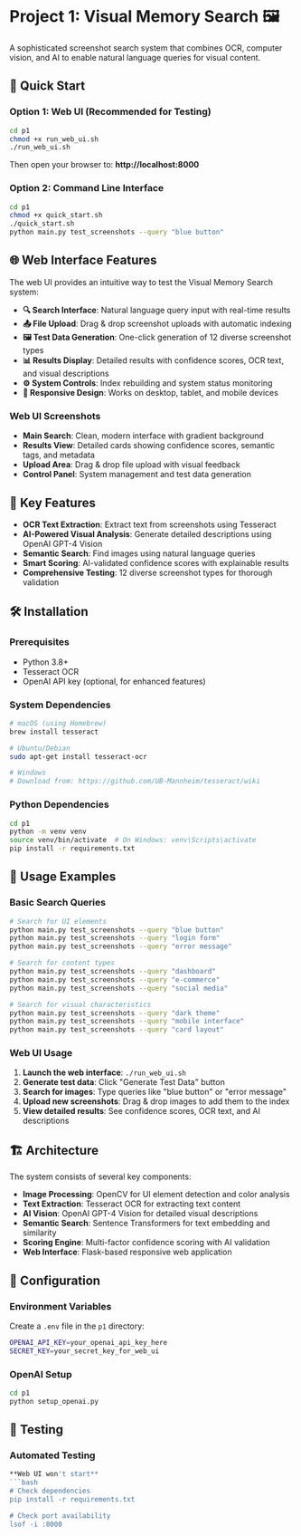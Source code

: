 # Project 1: Visual Memory Search 🖼️

A sophisticated screenshot search system that combines OCR, computer vision, and AI to enable natural language queries for visual content.

## 🚀 **Quick Start**

### **Option 1: Web UI (Recommended for Testing)**
```bash
cd p1
chmod +x run_web_ui.sh
./run_web_ui.sh
```
Then open your browser to: **http://localhost:8000**

### **Option 2: Command Line Interface**
```bash
cd p1
chmod +x quick_start.sh
./quick_start.sh
python main.py test_screenshots --query "blue button"
```

## 🌐 **Web Interface Features**

The web UI provides an intuitive way to test the Visual Memory Search system:

- **🔍 Search Interface**: Natural language query input with real-time results
- **📤 File Upload**: Drag & drop screenshot uploads with automatic indexing
- **🖼️ Test Data Generation**: One-click generation of 12 diverse screenshot types
- **📊 Results Display**: Detailed results with confidence scores, OCR text, and visual descriptions
- **⚙️ System Controls**: Index rebuilding and system status monitoring
- **📱 Responsive Design**: Works on desktop, tablet, and mobile devices

### **Web UI Screenshots**
- **Main Search**: Clean, modern interface with gradient background
- **Results View**: Detailed cards showing confidence scores, semantic tags, and metadata
- **Upload Area**: Drag & drop file upload with visual feedback
- **Control Panel**: System management and test data generation

## 🎯 **Key Features**

- **OCR Text Extraction**: Extract text from screenshots using Tesseract
- **AI-Powered Visual Analysis**: Generate detailed descriptions using OpenAI GPT-4 Vision
- **Semantic Search**: Find images using natural language queries
- **Smart Scoring**: AI-validated confidence scores with explainable results
- **Comprehensive Testing**: 12 diverse screenshot types for thorough validation

## 🛠️ **Installation**

### **Prerequisites**
- Python 3.8+
- Tesseract OCR
- OpenAI API key (optional, for enhanced features)

### **System Dependencies**
```bash
# macOS (using Homebrew)
brew install tesseract

# Ubuntu/Debian
sudo apt-get install tesseract-ocr

# Windows
# Download from: https://github.com/UB-Mannheim/tesseract/wiki
```

### **Python Dependencies**
```bash
cd p1
python -m venv venv
source venv/bin/activate  # On Windows: venv\Scripts\activate
pip install -r requirements.txt
```

## 📖 **Usage Examples**

### **Basic Search Queries**
```bash
# Search for UI elements
python main.py test_screenshots --query "blue button"
python main.py test_screenshots --query "login form"
python main.py test_screenshots --query "error message"

# Search for content types
python main.py test_screenshots --query "dashboard"
python main.py test_screenshots --query "e-commerce"
python main.py test_screenshots --query "social media"

# Search for visual characteristics
python main.py test_screenshots --query "dark theme"
python main.py test_screenshots --query "mobile interface"
python main.py test_screenshots --query "card layout"
```

### **Web UI Usage**
1. **Launch the web interface**: `./run_web_ui.sh`
2. **Generate test data**: Click "Generate Test Data" button
3. **Search for images**: Type queries like "blue button" or "error message"
4. **Upload new screenshots**: Drag & drop images to add them to the index
5. **View detailed results**: See confidence scores, OCR text, and AI descriptions

## 🏗️ **Architecture**

The system consists of several key components:

- **Image Processing**: OpenCV for UI element detection and color analysis
- **Text Extraction**: Tesseract OCR for extracting text content
- **AI Vision**: OpenAI GPT-4 Vision for detailed visual descriptions
- **Semantic Search**: Sentence Transformers for text embedding and similarity
- **Scoring Engine**: Multi-factor confidence scoring with AI validation
- **Web Interface**: Flask-based responsive web application

## 🔧 **Configuration**

### **Environment Variables**
Create a `.env` file in the `p1` directory:
```bash
OPENAI_API_KEY=your_openai_api_key_here
SECRET_KEY=your_secret_key_for_web_ui
```

### **OpenAI Setup**
```bash
cd p1
python setup_openai.py
```

## 🧪 **Testing**

### **Automated Testing**
```bash
**Web UI won't start**
```bash
# Check dependencies
pip install -r requirements.txt

# Check port availability
lsof -i :8000
```